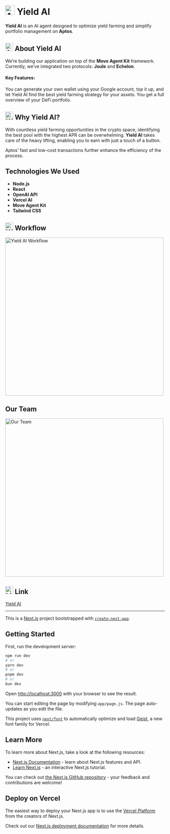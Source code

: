 # <img src="https://img.icons8.com/color/48/000000/artificial-intelligence.png" width="30" alt="AI"/> Yield AI

**Yield AI** is an AI agent designed to optimize yield farming and simplify portfolio management on **Aptos**.

## <img src="https://img.icons8.com/color/48/000000/info.png" width="25" alt="About"/> About Yield AI

We’re building our application on top of the **Move Agent Kit** framework. Currently, we’ve integrated two protocols: **Joule** and **Echelon**.

#### Key Features:
You can generate your own wallet using your Google account, top it up, and let Yield AI find the best yield farming strategy for your assets. You get a full overview of your DeFi portfolio.

## <img src="https://img.icons8.com/color/48/000000/why-quest.png" width="25" alt="Why"/> Why Yield AI?

With countless yield farming opportunities in the crypto space, identifying the best pool with the highest APR can be overwhelming. **Yield AI** takes care of the heavy lifting, enabling you to earn with just a touch of a button. 

Aptos’ fast and low-cost transactions further enhance the efficiency of the process.

## Technologies We Used

- **Node.js**
- **React**
- **OpenAI API**
- **Vercel AI**
- **Move Agent Kit**
- **Tailwind CSS**

## <img src="https://img.icons8.com/color/48/000000/workflow.png" width="25" alt="Workflow"/> Workflow

<img src="https://sheremetev.aoserver.ru/storage/8ae7c3e09485cbe7701b2aa305ba9078/Marketing/FinKeeper/Yield-AI-Workflow.jpeg" width="500" alt="Yield AI Workflow"/>

## Our Team

<img src="https://sheremetev.aoserver.ru/storage/8ae7c3e09485cbe7701b2aa305ba9078/Marketing/FinKeeper/Our-team.png" width="500" alt="Our Team"/>

## <img src="https://img.icons8.com/color/48/000000/link.png" width="25" alt="Link"/> Link

[Yield AI](https://yield-a.vercel.app/)

---

This is a [Next.js](https://nextjs.org) project bootstrapped with [`create-next-app`](https://github.com/vercel/next.js/tree/canary/packages/create-next-app).

## Getting Started

First, run the development server:

```bash
npm run dev
# or
yarn dev
# or
pnpm dev
# or
bun dev
```

Open [http://localhost:3000](http://localhost:3000) with your browser to see the result.

You can start editing the page by modifying `app/page.js`. The page auto-updates as you edit the file.

This project uses [`next/font`](https://nextjs.org/docs/app/building-your-application/optimizing/fonts) to automatically optimize and load [Geist](https://vercel.com/font), a new font family for Vercel.

## Learn More

To learn more about Next.js, take a look at the following resources:

- [Next.js Documentation](https://nextjs.org/docs) - learn about Next.js features and API.
- [Learn Next.js](https://nextjs.org/learn) - an interactive Next.js tutorial.

You can check out [the Next.js GitHub repository](https://github.com/vercel/next.js) - your feedback and contributions are welcome!

## Deploy on Vercel

The easiest way to deploy your Next.js app is to use the [Vercel Platform](https://vercel.com/new?utm_medium=default-template&filter=next.js&utm_source=create-next-app&utm_campaign=create-next-app-readme) from the creators of Next.js.

Check out our [Next.js deployment documentation](https://nextjs.org/docs/app/building-your-application/deploying) for more details.
